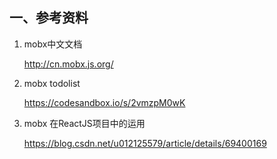 ## 一、参考资料
1. mobx中文文档

    http://cn.mobx.js.org/
2. mobx todolist

    https://codesandbox.io/s/2vmzpM0wK
3. mobx 在ReactJS项目中的运用

    https://blog.csdn.net/u012125579/article/details/69400169